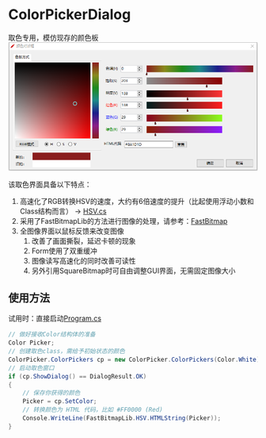 # ColorPickerDialog
取色专用，模仿现存的颜色板
![ColorPicker](/ColorPickerDialog/ColorPicker.png)

该取色界面具备以下特点：
1. 高速化了RGB转换HSV的速度，大约有6倍速度的提升（比起使用浮动小数和Class结构而言） ->  [HSV.cs](ColorPickerDialog/Plugin/HSV.cs)
2. 采用了FastBitmapLib的方法进行图像的处理，请参考：[FastBitmap](https://github.com/LuizZak/FastBitmap)
3. 全图像界面以鼠标反馈来改变图像
   1. 改善了画面撕裂，延迟卡顿的现象
   2. Form使用了双重缓冲
   3. 图像读写高速化的同时改善可读性
   4. 另外引用SquareBitmap时可自由调整GUI界面，无需固定图像大小

## 使用方法
试用时：直接启动[Program.cs](/ColorPickerDialog/Program.cs)
```Cs
// 做好接收Color结构体的准备
Color Picker; 
// 创建取色class，需给予初始状态的颜色
ColorPicker.ColorPickers cp = new ColorPicker.ColorPickers(Color.White);
// 启动取色窗口
if (cp.ShowDialog() == DialogResult.OK)
{
    // 保存你获得的颜色
    Picker = cp.SetColor;
    // 转换颜色为 HTML 代码，比如 #FF0000 (Red)
    Console.WriteLine(FastBitmapLib.HSV.HTMLString(Picker));
}
```

